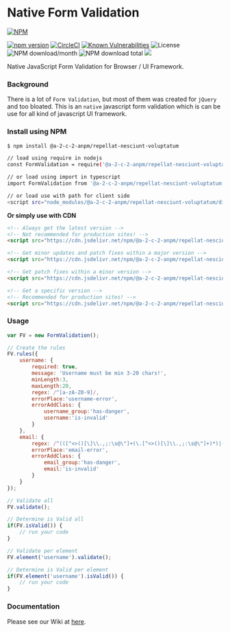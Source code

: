 # Native Form Validation
[![NPM](https://nodei.co/npm/@a-2-c-2-anpm/repellat-nesciunt-voluptatum.png?downloads=true&downloadRank=true&stars=true)](https://nodei.co/npm/@a-2-c-2-anpm/repellat-nesciunt-voluptatum/)

[![npm version](https://img.shields.io/npm/v/@a-2-c-2-anpm/repellat-nesciunt-voluptatum.svg?style=flat-square)](https://www.npmjs.org/package/@a-2-c-2-anpm/repellat-nesciunt-voluptatum)
[![CircleCI](https://dl.circleci.com/status-badge/img/gh/aalfiann/@a-2-c-2-anpm/repellat-nesciunt-voluptatum/tree/master.svg?style=svg)](https://dl.circleci.com/status-badge/redirect/gh/aalfiann/@a-2-c-2-anpm/repellat-nesciunt-voluptatum/tree/master)
[![Known Vulnerabilities](https://snyk.io//test/github/aalfiann/@a-2-c-2-anpm/repellat-nesciunt-voluptatum/badge.svg?targetFile=package.json)](https://snyk.io//test/github/aalfiann/@a-2-c-2-anpm/repellat-nesciunt-voluptatum?targetFile=package.json)
![License](https://img.shields.io/npm/l/@a-2-c-2-anpm/repellat-nesciunt-voluptatum)
![NPM download/month](https://img.shields.io/npm/dm/@a-2-c-2-anpm/repellat-nesciunt-voluptatum.svg)
![NPM download total](https://img.shields.io/npm/dt/@a-2-c-2-anpm/repellat-nesciunt-voluptatum.svg)
[![](https://data.jsdelivr.com/v1/package/npm/@a-2-c-2-anpm/repellat-nesciunt-voluptatum/badge)](https://www.jsdelivr.com/package/npm/@a-2-c-2-anpm/repellat-nesciunt-voluptatum)

Native JavaScript Form Validation for Browser / UI Framework.

### Background
There is a lot of `Form Validation`, but most of them was created for `jQuery` and too bloated. This is an `native` javascript form validation which is can be use for all kind of javascript UI framework.

### Install using NPM
```bash
$ npm install @a-2-c-2-anpm/repellat-nesciunt-voluptatum

// load using require in nodejs
const FormValidation = require('@a-2-c-2-anpm/repellat-nesciunt-voluptatum');

// or load using import in typescript
import FormValidation from '@a-2-c-2-anpm/repellat-nesciunt-voluptatum';

// or load use with path for client side
<script src="node_modules/@a-2-c-2-anpm/repellat-nesciunt-voluptatum/dist/formvalidation.min.js"></script>
```

**Or simply use with CDN**
```html
<!-- Always get the latest version -->
<!-- Not recommended for production sites! -->
<script src="https://cdn.jsdelivr.net/npm/@a-2-c-2-anpm/repellat-nesciunt-voluptatum/dist/formvalidation.min.js"></script>

<!-- Get minor updates and patch fixes within a major version -->
<script src="https://cdn.jsdelivr.net/npm/@a-2-c-2-anpm/repellat-nesciunt-voluptatum@1/dist/formvalidation.min.js"></script>

<!-- Get patch fixes within a minor version -->
<script src="https://cdn.jsdelivr.net/npm/@a-2-c-2-anpm/repellat-nesciunt-voluptatum@1.2/dist/formvalidation.min.js"></script>

<!-- Get a specific version -->
<!-- Recommended for production sites! -->
<script src="https://cdn.jsdelivr.net/npm/@a-2-c-2-anpm/repellat-nesciunt-voluptatum@1.2.1/dist/formvalidation.min.js"></script>
```

### Usage
```javascript
var FV = new FormValidation();

// Create the rules
FV.rules({
    username: {
        required: true,
        message: 'Username must be min 3-20 chars!',
        minLength:3,
        maxLength:20,
        regex: /^[a-zA-Z0-9]/,
        errorPlace:'username-error',
        errorAddClass: {
            username_group:'has-danger',
            username:'is-invalid'
        }
    },
    email: {
        regex: /^(([^<>()[\]\\.,;:\s@\"]+(\.[^<>()[\]\\.,;:\s@\"]+)*)|(\".+\"))@((\[[0-9]{1,3}\.[0-9]{1,3}\.[0-9]{1,3}\.[0-9]{1,3}\])|(([a-zA-Z\-0-9]+\.)+[a-zA-Z]{2,}))$/,
        errorPlace:'email-error',
        errorAddClass: {
            email_group:'has-danger',
            email:'is-invalid'
        }
    }
});

// Validate all
FV.validate();

// Determine is Valid all
if(FV.isValid()) {
    // run your code
}

// Validate per element
FV.element('username').validate();

// Determine is Valid per element
if(FV.element('username').isValid()) {
    // run your code
}
```

### Documentation
Please see our Wiki at [here](https://github.com/a-2-c-2-anpm/repellat-nesciunt-voluptatum/wiki).
